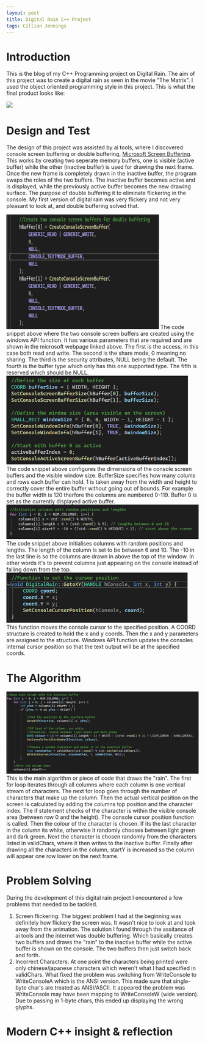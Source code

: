 ```yaml
---
layout: post
title: Digital Rain C++ Project
tags: Cillian Jennings
---
```


# Introduction
This is the blog of my C++ Programming project on Digital Rain. The aim of this project was to create a digital rain as seen in the movie "The Matrix". 
I used the object oriented programming style in this project. This is what the final product looks like:

<img src="https://raw.githubusercontent.com/cillianjennings/DigitalRainCPP/main/docs/assets/images/DigitalRain.gif">

# Design and Test
The design of this project was assisted by ai tools, where I discovered console screen buffering or double buffering, [Microsoft Screen Buffering](https://learn.microsoft.com/en-us/windows/console/createconsolescreenbuffer).
This works by creating two seperate memory buffers, one is visible (active buffer) while the other (inactive buffer) is used for drawing the next frame.
Once the new frame is completely drawn in the inactive buffer, the program swaps the roles of the two buffers. The inactive buffer becomes active and is displayed, 
while the previously active buffer becomes the new drawing surface.
The purpose of double buffering it to eliminate flickering in the console. My first version of digital rain was very flickery and not very pleasant to look at, and double buffering solved that.

<img src="https://raw.githubusercontent.com/cillianjennings/DigitalRainCPP/main/docs/assets/images/DoubleBuffering1.png" width="400" height="300">
The code snippet above where the two console screen buffers are created using the windows API function. It has various parameters that are required and are shown in the microsoft webpage linked above.
The first is the access, in this case both read and write. The second is the share mode, 0 meaning no sharing. The third is the security attributes, NULL being the default. The fourth is the buffer type which only has this one supported type. The fifth is reserved which should be NULL.

<img src="https://raw.githubusercontent.com/cillianjennings/DigitalRainCPP/main/docs/assets/images/DoubleBuffering2.png">
The code snippet above configures the dimensions of the console screen buffers and the visible window size. BufferSize specifies how many colums and rows each buffer can hold. 
1 is taken away from the width and height to correctly cover the entire buffer without going out of bounds. For example the buffer width is 120 therfore the columns are numbered 0-119.
Buffer 0 is set as the currently displayed active buffer.

<img src="https://raw.githubusercontent.com/cillianjennings/DigitalRainCPP/main/docs/assets/images/Initialise.png">
The code snippet above initialises columns with random positions and lengths. The length of the column is set to be between 6 and 10. The -10 in the last line is so the columns are drawn in above the top of the window.
In other words it's to prevent columns just appearing on the console instead of falling down from the top.

<img src="https://raw.githubusercontent.com/cillianjennings/DigitalRainCPP/main/docs/assets/images/SetCursorPos.png">
This function moves the console cursor to the specified position. A COORD structure is created to hold the x and y coords. Then the x and y parameters are assigned to the structure.
Windows API function updates the consoles internal cursor position so that the text output will be at the specified coords.

# The Algorithm

<img src="https://raw.githubusercontent.com/cillianjennings/DigitalRainCPP/main/docs/assets/images/Algorithm.png">
This is the main algorithm or piece of code that draws the "rain". The first for loop iterates through all columns where each column is one vertical stream of characters. 
The next for loop goes through the number of characters that make up the column. Then the actual vertical position on the screen is calculated by adding the columns top position and the character index.
The if statement checks of the character is within the visible console area (between row 0 and the height). The console cursor position function is called. Then the colour of the character is chosen. If its the last character in the column its white, otherwise it randomly chooses between light green and dark green. Next the character is chosen randomly from the characters listed in validChars, where it then writes to the inactive buffer.
Finally after drawing all the characters in the column, startY is increased so the column will appear one row lower on the next frame.

# Problem Solving

During the development of this digital rain project I encountered a few problems that needed to be tackled.

1. Screen flickering: The biggest problem I had at the beginning was definitely how flickery the screen was. It wasn't nice to look at and took away from the animation.
   The solution I found through the assitance of ai tools and the internet was double buffering. Which basically creates two buffers and draws the "rain" to the inactive buffer while the active
   buffer is shown on the console. The two buffers then just switch back and forth.
2. Incorrect Characters: At one point the characters being printed were only chinese/japanese characters which weren't what I had specified in validChars. What fixed the problem was switching from
   WriteConsole to WriteConsoleA which is the ANSI version. This made sure that single-byte char's are treated as ANSI/ASCII. It appeared the problem was WriteConsole may have been mapping to WriteConsoleW
   (wide version). Due to passing in 1-byte chars, this ended up displaying the wrong glyphs.


# Modern C++ insight & reflection



